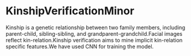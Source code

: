 # KinshipVerificationMinor
Kinship is a genetic relationship between two family members, including parent-child, sibling-sibling, and grandparent-grandchild.Facial images reflect kin-relation.Kinship verification aims to mine implicit kin-relation specific features.We have used CNN for training the model.

